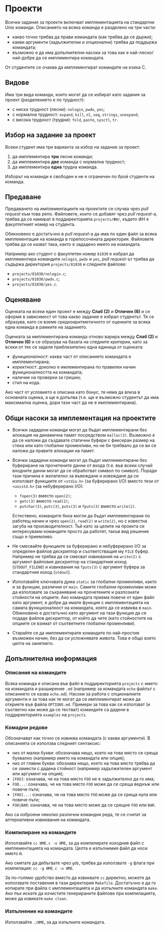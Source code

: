 # Проекти

Всички задания за проекти включват имплементацията на стандартни Unix команди.  Описанието на всяка команда е разделено на три части:

* какво точно трябва да прави командата (как трябва да се държи);
* какви аргументи (задължителни и опционални) трябва да поддържа командата;
* възможно е да има допълнителни насоки за това как е най-лесно/най-добре да се имплементира командата.

От студентите се очаква да имплементират командите на езика C.

## Видове

Има три вида команди, които могат да се избират като задания за проект (разделението е по трудност):

* с ниска трудност (лесни): `nologin`, `pwdx`, `yes`;
* с нормална трудност: `expand`, `kill`, `nl`, `seq`, `strings`, `unexpand`;
* с висока трудност (трудни): `fold`, `paste`, `sysctl`, `tr`.

## Избор на задание за проект

Всеки студент има три варианта за избор на задание за проект:

1. да имплементира **три** лесни команди;
2. да имплементира **две** команда с нормална трудност;
3. да имплементира **една** трудна команда.

Изборът на команди е свободен и не е ограничен по брой студенти на команда.

## Предаване

Предаването на имплементациите на проектите се случва чрез *pull request* към това репо.  Файловете, които се добавят чрез *pull request*-а, трябва да се намират в поддиректорията `projects/ФН/`, където *ФН* е факултетният номер на студента.

Обикновено е достатъчно в *pull request*-а да има по един файл за всяка имплементация на команда в горепосочената директория.  Файловете трябва да се казват така, както е зададено името на командата.

Например ако студент с факултетен номер `81030` е избрал да имплементира командите `nologin`, `pwdx` и `yes`, *pull request*-ът трябва да съдържа директория `projects/81030` и следните файлове:
* `projects/81030/nologin.c`;
* `projects/81030/pwdx.c`;
* `projects/81030/yes.c`.

## Оценяване

Оценката на всеки един проект е между **Слаб (2)** и **Отличен (6)** и се оформя в зависимост от това какво задание е избрал студентът.  Тя се образува, като се вземе средноаритметичното от оценките за всяка една команда в рамките на заданието.

Оценката за имплементирана команда отново варира между **Слаб (2)** и **Отличен (6)** и се образува на базата на следните критерии, като за всеки от тях се заделя приблизително една единица от оценката:
* *функционалност*: каква част от описанието командата е имплементирана;
* *коректност*: доколко е имлементирана по правилен начин функционалността на командата;
* наличие на проверки за грешки;
* стил на кода.

Ако част от условието е описана като *бонус*, тя няма да влиза в основната оценка, а ще я допълва (т.е. ще е възможно студентът да има максимална оценка, дори тази част да не е имплементирана).

## Общи насоки за имплементация на проектите

* Всички зададени команди могат да бъдат имплементирани без алокация на динамична памет посредством `malloc(3)`.  Възможно е да се наложи да създавате статични буфери с фиксиран размер на стека или като глобални променливи, но не би трябвало да се ви се наложи да правите алокации на памет.

* Всички зададени команди могат да бъдат имплементирани без буфериране на прочетените данни от входа (т.е. във всеки случай входните данни могат да се обработват символ по символ).  Поради тази причина е желателно за въвеждане и извеждане да се използват функциите от `<stdio.h>` (за буферирано I/O) вместо тези от `<unistd.h>` (за небуферирано I/O):

    * `fopen(3)` вместо `open(2)`;
    * `getc(3)` вместо `read(2)`;
    * `putchar(3)`, `putc(3)`, `puts(3)` и `fputs(3)` вместо `write(2)`.

    Естествено, командите биха могли да бъдат имплементирани по работещ начин и чрез `open(2)`, `read(2)` и `write(2)`, но с известна загуба на производителност.  Тъй като за целите на проекта се интересувами командите просто да работят, такъв вид решение също е приемливо.

* Не смесвайте функциите за буферирано и небуферирано I/O за определен файлов дескриптор и съответстващия му `FILE` буфер.  Например не трябва да се смесват извиквания на `write(2)` с аргумент файловия дескриптор на стандартния изход (`STDOUT_FILENO`) и извиквания на `fputs(3)` с аргумент буфера за стандартния изход (`stdout`).

* Използвайте ключовата дума `static` за глобални променливи, както и за функции, различни от `main`.  Самите глобални променливи може да използвате за съхраняване на прочетените и разпознати стойности на опциите.  Ако командата приема повече от един файл като аргумент, е добре да имате функция с имплементацията на самата функционалност на командата, която да се извиква в `main`.  Обикновено е достатъчно като аргумент на тази функция да се подаде файлов дескриптор, от който да чете (като стойностите на опциите се взимат от съответните глобални променливи).

* Старайте се да имплементирате командите по най-простия възможен начин, без да си усложнявате живота.  Това е общо взето целта на занятието.

## Допълнителна информация

### Описания на командите

Всяка команда е описана във файл в поддиректорията `projects` с името на командата и разширение `.md` (например за командата `echo` файлът с описанието се казва `echo.md`).  Насоки за работа с опционалните аргументи и за това как те могат да се имплементират може да откриете във файла `OPTIONS.md`.  Примери за това как се използват (и съответно как може да се тестват) командите са дадени в поддиректорията `examples` на `projects`.

### Комадни редове

Обозначават как точно се извиква командата (с какви аргументи).  В описанията се използва следният синтаксис:

* низ от малки букви: обозначава нещо, което на това място се среща буквално (например името на командата или опция);
* низ от главни букви: обознава нещо, което на това място трябва да се замести с дадена стойност (например задължителен аргумент или аргумент на опция);
* `[FOO]`: означава, че на това място `FOO` не е задължително да го има;
* `FOO...`: означава, че на това място `FOO` може да се среща веднъж или повече пъти;
* `[FOO]...`: означава, че на това място `FOO` може да се среща нула или повече пъти;
* `FOO|BAR`: означава, че на това място може да се срещне `FOO` или `BAR`.

Ако са изброени няколко различни командни реда, те се считат за алтернативни извиквания на командата.

### Компилиране на командите

Използвайте `cc ИМЕ.c -o ИМЕ`, за да компилирате изходния файл с имплементацията на командата.  Целта е изпълнимия файл да носи името ѝ.

Ако смятате да дебъгвате чрез `gdb`, трябва да използвате `-g` флага при компилация: `cc -g ИМЕ.c -o ИМЕ`.

За по-голямо удобство вместо да извиквате `cc` директно, можете да използвате поставения в тази директория `Makefile`.  Достатъчно е да го копирате при файла с имплементацията и да изпълните командата `make`.  Ако пък искате да изчистите генерираните файлове при компилацията, може да извикате `make clean`.

### Изпълнение на командите

Използвайте `./ИМЕ`, за да изпълните командата.